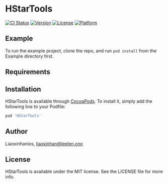 # HStarTools

[![CI Status](https://img.shields.io/travis/Liaoxinhanios/HStarTools.svg?style=flat)](https://travis-ci.org/Liaoxinhanios/HStarTools)
[![Version](https://img.shields.io/cocoapods/v/HStarTools.svg?style=flat)](https://cocoapods.org/pods/HStarTools)
[![License](https://img.shields.io/cocoapods/l/HStarTools.svg?style=flat)](https://cocoapods.org/pods/HStarTools)
[![Platform](https://img.shields.io/cocoapods/p/HStarTools.svg?style=flat)](https://cocoapods.org/pods/HStarTools)

## Example

To run the example project, clone the repo, and run `pod install` from the Example directory first.

## Requirements

## Installation

HStarTools is available through [CocoaPods](https://cocoapods.org). To install
it, simply add the following line to your Podfile:

```ruby
pod 'HStarTools'
```

## Author

Liaoxinhanios, liaoxinhan@leelen.cno

## License

HStarTools is available under the MIT license. See the LICENSE file for more info.

